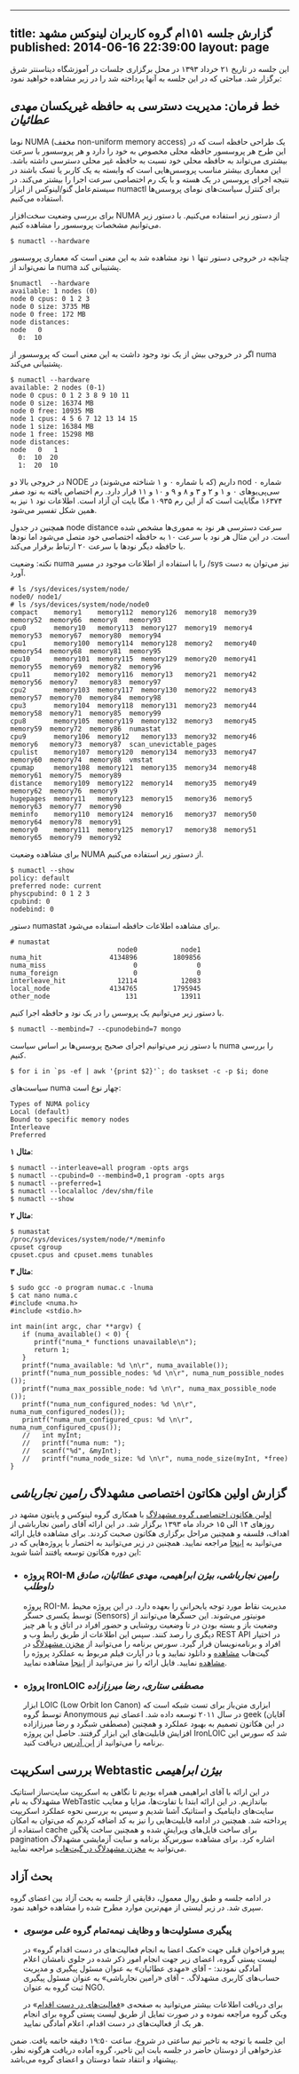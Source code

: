 ----------
title: گزارش جلسه ۱۵۱ام گروه کاربران لینوکس مشهد
published: 2014-06-16 22:39:00
layout: page
----------
این جلسه در تاریخ ۲۱ خرداد ۱۳۹۳ در محل برگزاری جلسات  در آموزشگاه دیتاسنتر شرق برگزار شد. مباحثی که در این جلسه به آنها پرداخته شد را در زیر مشاهده خواهید نمود:

<!--more-->

## خط فرمان: مدیریت دسترسی به حافظه غيريکسان *مهدی عطائیان*
نوما NUMA (مخفف non-uniform memory access) یک طراحی حافظه است که در این طرح هر پروسسور حافظه محلی مخصوص به خود را دارد و هر پروسسور با سرعت بیشتری می‌تواند به حافظه محلی خود نسبت به حافظه غیر محلی دسترسی داشته باشد.
این معماری بیشتر مناسب پروسس‌هایی است که وابسته به یک کاربر یا تسک باشند در نتیجه اجرای پروسس در یک هسته و با یک رم اختصاصی سرعت اجرا را بیشتر می‌کند.
در سیستم‌عامل گنو/لینوکس از ابزار numactl برای کنترل سیاست‌های نومای پروسس‌ها استفاده می‌کنیم.

برای بررسی وضعیت سخت‌افزار NUMA از دستور زیر استفاده می‌کنیم. با دستور زیر می‌توانیم مشخصات پروسسور را مشاهده کنیم. 

	$ numactl --hardware

چنانچه در خروجی دستور تنها ۱ نود مشاهده شد به این معنی است که معماری پروسسور ما نمی‌تواند از numa پشتیبانی کند.

	$numactl  --hardware 
	available: 1 nodes (0)
	node 0 cpus: 0 1 2 3
	node 0 size: 3735 MB
	node 0 free: 172 MB
	node distances:
	node   0 
	  0:  10 

اگر در خروجی بیش از یک نود وجود داشت به این معنی است که پروسسور از numa پشتبیانی می‌کند. 

	$ numactl --hardware 
	available: 2 nodes (0-1)
	node 0 cpus: 0 1 2 3 8 9 10 11
	node 0 size: 16374 MB
	node 0 free: 10935 MB
	node 1 cpus: 4 5 6 7 12 13 14 15
	node 1 size: 16384 MB
	node 1 free: 15298 MB
	node distances:
	node   0   1 
	  0:  10  20 
	  1:  20  10 

در خروجی بالا دو NODE داریم (که با شماره ۰ و ۱ شناخته می‌شوند) در nod شماره ۰ سی‌پی‌یو‌های ۰ و ۱ و ۲ و ۳ و ۸ و ۹ و ۱۰ و ۱۱ قرار دارد. رم اختصاص یافته به نود صفر ۱۶۳۷۴ مگابایت است که از این رم ۱۰۹۳۵ مگا بایت آن آزاد است. اطلاعات نود ۱ نیز به همین شکل تفسیر می‌شود. 

همچنین در جدول node distance سرعت دسترسی هر نود به مموری‌ها مشخص شده است. در این مثال هر نود با سرعت ۱۰ به حافظه اختصاصی خود متصل می‌شود اما نودها با حافظه دیگر نودها با سرعت ۲۰ ارتباط برقرار می‌کند. 

نکته: وضعیت numa را با استفاده از اطلاعات موجود در مسیر /sys نیز می‌توان به دست آورد. 

	# ls /sys/devices/system/node/
	node0/ node1/ 
	# ls /sys/devices/system/node/node0
	compact    memory1    memory112  memory126  memory18  memory39  memory52  memory66  memory8   memory93
	cpu0       memory10   memory113  memory127  memory19  memory4   memory53  memory67  memory80  memory94
	cpu1       memory100  memory114  memory128  memory2   memory40  memory54  memory68  memory81  memory95
	cpu10      memory101  memory115  memory129  memory20  memory41  memory55  memory69  memory82  memory96
	cpu11      memory102  memory116  memory13   memory21  memory42  memory56  memory7   memory83  memory97
	cpu2       memory103  memory117  memory130  memory22  memory43  memory57  memory70  memory84  memory98
	cpu3       memory104  memory118  memory131  memory23  memory44  memory58  memory71  memory85  memory99
	cpu8       memory105  memory119  memory132  memory3   memory45  memory59  memory72  memory86  numastat
	cpu9       memory106  memory12   memory133  memory32  memory46  memory6   memory73  memory87  scan_unevictable_pages
	cpulist    memory107  memory120  memory134  memory33  memory47  memory60  memory74  memory88  vmstat
	cpumap     memory108  memory121  memory135  memory34  memory48  memory61  memory75  memory89
	distance   memory109  memory122  memory14   memory35  memory49  memory62  memory76  memory9
	hugepages  memory11   memory123  memory15   memory36  memory5   memory63  memory77  memory90
	meminfo    memory110  memory124  memory16   memory37  memory50  memory64  memory78  memory91
	memory0    memory111  memory125  memory17   memory38  memory51  memory65  memory79  memory92


برای مشاهده وضعیت NUMA از دستور زیر استفاده می‌کنیم.

	$ numactl --show
	policy: default
	preferred node: current
	physcpubind: 0 1 2 3 
	cpubind: 0 
	nodebind: 0 

دستور numastat برای مشاهده اطلاعات حافظه استفاده می‌شود.

	# numastat  
	                           node0           node1
	numa_hit                 4134896         1809856
	numa_miss                      0               0
	numa_foreign                   0               0
	interleave_hit             12114           12083
	local_node               4134765         1795945
	other_node                   131           13911

با دستور زیر می‌توانیم یک پروسس را در یک نود  و حافظه اجرا کنیم. 

	$ numactl --membind=7 --cpunodebind=7 mongo

با دستور زیر می‌توانیم اجرای صحیح پروسس‌ها بر اساس سیاست numa را بررسی کنیم. 

	$ for i in `ps -ef | awk '{print $2}'`; do taskset -c -p $i; done

سیاست‌های numa چهار نوع است:

	Types of NUMA policy
	Local (default)
	Bound to specific memory nodes
	Interleave
	Preferred


**مثال ۱**:

	$ numactl --interleave=all program -opts args
	$ numactl --cpubind=0 --membind=0,1 program -opts args
	$ numactl --preferred=1
	$ numactl --localalloc /dev/shm/file
	$ numactl --show

**مثال ۲**:

	$ numastat
	/proc/sys/devices/system/node/*/meminfo
	cpuset cgroup
	cpuset.cpus and cpuset.mems tunables

**مثال ۳**:

	$ sudo gcc -o program numac.c -lnuma	
	$ cat nano numa.c 
	#include <numa.h>
	#include <stdio.h> 
	
	int main(int argc, char **argv) {
	   if (numa_available() < 0) {
	      printf("numa_* functions unavailable\n");
	      return 1;
	   }
	   printf("numa_available: %d \n\r", numa_available());
	   printf("numa_num_possible_nodes: %d \n\r", numa_num_possible_nodes	());
	   printf("numa_max_possible_node: %d \n\r", numa_max_possible_node	());
	   printf("numa_num_configured_nodes: %d \n\r", numa_num_configured_nodes());
	   printf("numa_num_configured_cpus: %d \n\r", numa_num_configured_cpus());
	   //   int myInt;
	   //   printf("numa num: ");
	   //   scanf("%d", &myInt);
	   //   printf("numa_node_size: %d \n\r", numa_node_size(myInt, *free)
	}

## گزارش اولین هکاتون اختصاصی مشهدلاگ *رامین نجارباشی*
[اولین هکاتون اختصاصی گروه مشهدلاگ](http://hackathon.mashhadlug.org) با همکاری گروه لینوکس و پایتون مشهد در روزهای ۱۴ الی ۱۵ خرداد ماه ۱۳۹۳ برگزار شد. در این ارائه آقای رامین نجارباشی از اهداف، فلسفه و همچنین مراحل برگزاری هکاتون صحبت کردند. برای مشاهده فایل ارائه می‌توانید به [اینجا]() مراجعه نمایید. همچنین در زیر می‌توانید به اختصار با پروژه‌هایی که در این دوره هکاتون توسعه یافتند آشنا شوید:

* ### پروژه ROI-M *رامین نجارباشی، بیژن ابراهیمی، مهدی عطائیان، صادق داوطلب*
  پروژه ROI-M، مدیریت نقاط مورد توجه یابحرانی را بعهده دارد. در این پروژه محیط  توسط یکسری حسگر (Sensors) مونیتور می‌شوند. این حسگرها می‌توانند از وضعیت باز و بسته بودن در تا وضعیت روشنایی و حضور افراد در اتاق و یا هر چیز دیگری را رصد کنند. سپس این اطلاعات از طریق رابط وب و REST API در اختیار افراد و برنامه‌نویسان قرار گیرد. سورس برنامه را می‌توانید از [مخزن مشهد‌لاگ](https://github.com/mashhadlug) در گیت‌هاب [مشاهده](https://github.com/mashhadlug/ROI-Monitor) و دانلود نمایید و یا در آپارت فیلم مربوط به عملکرد پروژه را [مشاهده](http://www.aparat.com/v/tLA5x) نمایید. فایل ارائه را نیز می‌توانید از [اینجا](http://www.slideshare.net/ramin311/hackathon-35884121) مشاهده نمایید.

* ### پروژه IronLOIC *مصطفی ستاری، رضا میرزازاده*
  ابزار ‪LOIC‬ ‪(Low Orbit Ion Canon)‬ ابزاری متن‌باز برای تست شبکه است که توسط گروه Anonymous در سال ۲۰۱۱ توسعه داده شد. اعضای تیم geek (آقایان مصطفی شبگرد و رضا میرزازاده) در این هکاتون تصمیم به بهبود عملکرد و همچنین افزایش قابلیت‌های این ابزار گرفتند. حاصل این پروژه IronLOIC شد که سورس این برنامه را می‌توانید از [این آدرس](https://github.com/shabgrd/ironloic) دریافت کنید.
    
## بررسی اسکریپت Webtastic *بیژن ابراهیمی*
در این ارائه با آقای ابراهیمی همراه بودیم تا نگاهی به اسکریپت سایت‌ساز استاتیک مشهدلاگ به نام WebTastic بیاندازیم. در این ارائه ابتدا با تفاوت‌ها، مزایا و معایب سایت‌های داینامیک و استاتیک آشنا شدیم و سپس به بررسی نحوه عملکرد اسکریپت پرداخته شد. همچنین در ادامه قابلیت‌هایی را نیز به کد اضافه کردیم که می‌توان به امکان استفاده از cache برای ساخت فایل‌های ویرایش شده و همچنین ساخت پلاگین pagination اشاره کرد. برای مشاهده سورس‌کُد برنامه و سایت آزمایشی مشهدلاگ می‌توانید به [مخزن مشهدلاگ در گیت‌هاب](https://github.com/mashhadlug/website) مراجعه نمایید. 

## بحث آزاد
در ادامه جلسه و طبق روال معمول، دقایقی از جلسه به بحث آزاد بین اعضای گروه سپری شد. در زیر لیستی از مهم‌ترین موارد مطرح شده را مشاهده خواهید نمود.

* ### پیگیری مسئولیت‌ها و وظایف نیمه‌تمام گروه *علی موسوی*
  پیرو فراخوان قبلی جهت «کمک اعضا به انجام فعالیت‌های در دست اقدام گروه» در لیست پستی گروه، اعضای زیر جهت انجام امور ذکر شده در جلوی نامشان اعلام آمادگی نمودند:
      - آقای «مهدی عطائیان» به عنوان مسئول پیگیری و مدیریت حساب‌های کاربری مشهدلاگ.
      - آقای «رامین نجارباشی» به عنوان مسئول پیگیری ثبت گروه به عنوان NGO.
  
  برای دریافت اطلاعات بیشتر می‌توانید به صفحه‌ی «[فعالیت‌های در دست اقدام](http://wiki.mashhadlug.org/doku.php?id=%D9%81%D8%B9%D8%A7%D9%84%DB%8C%D8%AA_%D9%87%D8%A7%DB%8C_%D8%AF%D8%B1_%D8%AF%D8%B3%D8%AA_%D8%A7%D9%82%D8%AF%D8%A7%D9%85)» در ویکی گروه مراجعه نموده و در صورت تمایل از طریق لیست پستی گروه برای انجام هر یک از فعالیت‌های در دست اقدام، اعلام آمادگی نمایید.


این جلسه با توجه به تاخیر نیم ساعتی در شروع، ساعت ۱۹:۵۰ دقیقه خاتمه یافت. ضمن عذرخواهی از دوستان حاضر در جلسه بابت این تاخیر، گروه آماده دریافت هرگونه نظر، پیشنهاد و انتقاد شما دوستان و اعضای گروه می‌باشد.